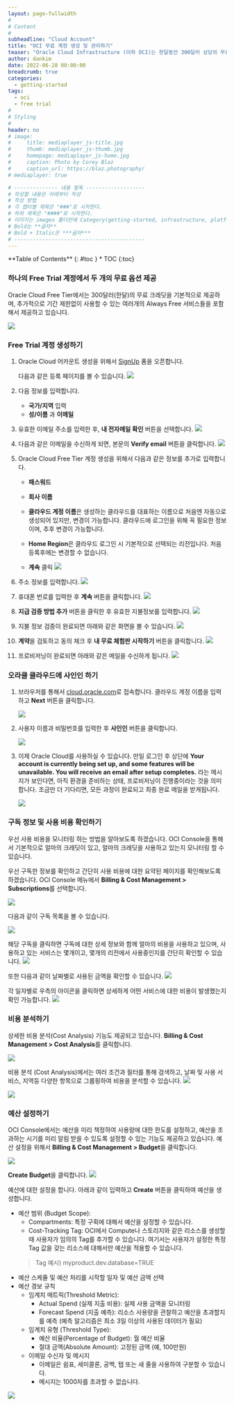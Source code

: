 ```yaml
---
layout: page-fullwidth
#
# Content
#
subheadline: "Cloud Account"
title: "OCI 무료 계정 생성 및 관리하기"
teaser: "Oracle Cloud Infrastructure (이하 OCI)는 한달동안 300달러 상당의 무료 크레딧을 제공하는 무료 계정을 제공합니다. 이번 포스팅을 통해서 OCI 무료 계정을 생성하는 방법과 계정 관리 방법에 대해서 알아봅니다."
author: dankim
date: 2022-06-28 00:00:00
breadcrumb: true
categories:
  - getting-started
tags:
  - oci
  - free trial
#
# Styling
#
header: no
# image:
#     title: mediaplayer_js-title.jpg
#     thumb: mediaplayer_js-thumb.jpg
#     homepage: mediaplayer_js-home.jpg
#     caption: Photo by Corey Blaz
#     caption_url: https://blaz.photography/
# mediaplayer: true

# -------------- 내용 필독 -------------------
# 작성할 내용은 아래부터 작성
# 작성 방법
# 각 챕터별 제목은 "###"로 시작한다.
# 하위 제목은 "####"로 시작한다.
# 이미지는 images 폴더안에 Category(getting-started, infrastructure, platform, database, aiml)에 넣고 사용 시 "../../images/카테고리명/이미지" 형태로 참조한다.
# Bold는 **글자**
# Bold + Italic은 ***글자***
# ------------------------------------------
---
```


<div class="panel radius" markdown="1">
**Table of Contents**
{: #toc }
*  TOC
{:toc}
</div>

### 하나의 Free Trial 계정에서 두 개의 무료 옵션 제공
Oracle Cloud Free Tier에서는 300달러(한달)의 무료 크레딧을 기본적으로 제공하며, 추가적으로 기간 제한없이 사용할 수 있는 여러개의 Always Free 서비스들을 포함해서 제공하고 있습니다.

![]({{site.urlblogimg2022_2023}}/assets/img/getting-started/2022/freetrial.png " ")

### Free Trial 계정 생성하기

1. Oracle Cloud 어카운트 생성을 위해서 [SignUp](https://signup.cloud.oracle.com) 폼을 오픈합니다.

   다음과 같은 등록 페이지를 볼 수 있습니다.
       ![]({{site.urlblogimg2022_2023}}/assets/img/getting-started/2022/cloud-infrastructure-ko.png " ")

2.  다음 정보를 입력합니다.
    * **국가/지역** 입력
    * **성/이름** 과 **이메일**

3. 유효한 이메일 주소를 입력한 후, **내 전자메일 확인** 버튼을 선택합니다.
       ![]({{site.urlblogimg2022_2023}}/assets/img/getting-started/2022/verify-email-ko.png " ")

4. 다음과 같은 이메일을 수신하게 되면, 본문의 **Verify email** 버튼을 클릭합니다.
       ![]({{site.urlblogimg2022_2023}}/assets/img/getting-started/2022/verification-mail-ko.png " ")

5. Oracle Cloud Free Tier 계정 생성을 위해서 다음과 같은 정보를 추가로 입력합니다.
    - **패스워드**
    - **회사 이름**
    - **클라우드 계정 이름**은 생성하는 클라우드를 대표하는 이름으로 처음엔 자동으로 생성되어 있지만, 변경이 가능합니다. 클라우드에 로그인을 위해 꼭 필요한 정보이며, 추후 변경이 가능합니다.

    - **Home Region**은 클라우드 로그인 시 기본적으로 선택되는 리전입니다. 처음 등록후에는 변경할 수 없습니다.
    - **계속** 클릭
    ![]({{site.urlblogimg2022_2023}}/assets/img/getting-started/2022/account-info-ko.png " ")

6.  주소 정보를 입력합니다.
    ![]({{site.urlblogimg2022_2023}}/assets/img/getting-started/2022/free-tier-address-ko.png " ")

7.  휴대폰 번로를 입력한 후  **계속** 버튼을 클릭합니다.
    ![]({{site.urlblogimg2022_2023}}/assets/img/getting-started/2022/free-tier-address-2-ko.png " ")

8. **지급 검증 방법 추가** 버튼을 클릭한 후 유효한 지불정보를 입력합니다.
    ![]({{site.urlblogimg2022_2023}}/assets/img/getting-started/2022/free-tier-payment-1-ko.png " ")

9. 지불 정보 검증이 완료되면 아래와 같은 화면을 볼 수 있습니다.
    ![]({{site.urlblogimg2022_2023}}/assets/img/getting-started/2022/free-tier-payment-2-ko.png " ")

10. **계약**을 검토하고 동의 체크 후 **내 무료 체험판 시작하기** 버튼을 클릭합니다.
    ![]({{site.urlblogimg2022_2023}}/assets/img/getting-started/2022/free-tier-agreement-ko.png " ")

11. 프로비저닝이 완료되면 아래와 같은 메일을 수신하게 됩니다. 
    ![]({{site.urlblogimg2022_2023}}/assets/img/getting-started/2022/account-provisioned-ko.png " ")

### 오라클 클라우드에 사인인 하기

1. 브라우저를 통해서 [cloud.oracle.com](https://cloud.oracle.com)로 접속합니다. 클라우드 계정 이름을 입력하고 **Next** 버튼을 클릭합니다.

    ![]({{site.urlblogimg2022_2023}}/assets/img/getting-started/2022/cloud-oracle-ko.png " ")

2. 사용자 이름과 비밀번호를 입력한 후 **사인인** 버튼을 클릭합니다.

   ![]({{site.urlblogimg2022_2023}}/assets/img/getting-started/2022/cloud-login-tenant-single-sigon-ko.png " ")

3. 이제 Oracle Cloud를 사용하실 수 있습니다. 만일 로그인 후 상단에 **Your account is currently being set up, and some features will be unavailable. You will receive an email after setup completes.** 라는 메시지가 보인다면, 아직 환경을 준비하는 상태, 프로비저닝이 진행중이라는 것을 의미합니다. 조금만 더 기다리면, 모든 과정이 완료되고 최종 완료 메일을 받게됩니다.

    ![]({{site.urlblogimg2022_2023}}/assets/img/getting-started/2022/oci-console-home-page-ko.png " ")

### 구독 정보 및 사용 비용 확인하기
우선 사용 비용을 모니터링 하는 방법을 알아보도록 하겠습니다. OCI Console을 통해서 기본적으로 얼마의 크레딧이 있고, 얼마의 크레딧을 사용하고 있는지 모니터링 할 수 있습니다. 

우선 구독한 정보를 확인하고 간단히 사용 비용에 대한 요약된 페이지를 확인해보도록 하겠습니다. OCI Console 메뉴에서 **Billing & Cost Management > Subscriptions**를 선택합니다.

![]({{site.urlblogimg2022_2023}}/assets/img/getting-started/2022/oci-subscription-1.png " ")

다음과 같이 구독 목록을 볼 수 있습니다. 

![]({{site.urlblogimg2022_2023}}/assets/img/getting-started/2022/oci-subscription-2.png " ")

해당 구독을 클릭하면 구독에 대한 상세 정보와 함께  얼마의 비용을 사용하고 있으며, 사용하고 있는 서비스는 몇개이고, 몇개의 리전에서 사용중인지를 간단히 확인할 수 있습니다.
![]({{site.urlblogimg2022_2023}}/assets/img/getting-started/2022/oci-subscription-3.png " ")

또한 다음과 같이 날짜별로 사용된 금액을 확인할 수 있습니다.
![]({{site.urlblogimg2022_2023}}/assets/img/getting-started/2022/oci-subscription-4.png " ")

각 일자별로 우측의 아이콘을 클릭하면 상세하게 어떤 서비스에 대한 비용이 발생했는지 확인 가능합니다.
![]({{site.urlblogimg2022_2023}}/assets/img/getting-started/2022/oci-subscription-5.png " ")

### 비용 분석하기
상세한 비용 분석(Cost Analysis) 기능도 제공되고 있습니다. **Billing & Cost Management > Cost Analysis**를 클릭합니다.

![]({{site.urlblogimg2022_2023}}/assets/img/getting-started/2022/oci-cost-analytics-1.png " ")

비용 분석 (Cost Analysis)에서는 여러 조건과 필터를 통해 검색하고, 날짜 및 사용 서비스, 지역등 다양한 항목으로 그룹핑하여 비용을 분석할 수 있습니다.
![]({{site.urlblogimg2022_2023}}/assets/img/getting-started/2022/oci-cost-analytics-2.png " ")

![]({{site.urlblogimg2022_2023}}/assets/img/getting-started/2022/oci-cost-analytics-3.png " ")

### 예산 설정하기
OCI Console에서는 예산을 미리 책정하여 사용량에 대한 한도를 설정하고, 예산을 초과하는 시기를 미리 알림 받을 수 있도록 설정할 수 있는 기능도 제공하고 있습니다. 예산 설정을 위해서 **Billing & Cost Management > Budget**을 클릭합니다.

![]({{site.urlblogimg2022_2023}}/assets/img/getting-started/2022/oci-budget-1.png " ")

**Create Budget**을 클릭합니다.
![]({{site.urlblogimg2022_2023}}/assets/img/getting-started/2022/oci-budget-2.png " ")

예산에 대한 설정을 합니다. 아래과 같이 입력하고 **Create** 버튼을 클릭하여 예산을 생성합니다.
* 예산 범위 (Budget Scope): 
    * Compartments: 특정 구획에 대해서 예산을 설정할 수 있습니다.
    * Cost-Tracking Tag: OCI에서 Compute나 스토리지와 같은 리소스를 생성할 때 사용자가 임의의 Tag를 추가할 수 있습니다. 여기서는 사용자가 설정한 특정 Tag 값을 갖는 리소스에 대해서만 예산을 적용할 수 있습니다. 
    > Tag 예시) myproduct.dev.database=TRUE
* 예산 스케쥴 및 예산 처리를 시작할 일자 및 예산 금액 선택
* 예산 경보 규칙
    * 임계치 매트릭(Threshold Metric): 
        * Actual Spend (실제 지출 비용): 실제 사용 금액을 모니터링
        * Forecast Spend (지출 예측): 리소스 사용량을 관찰하고 예산을 초과할지를 예측 (예측 알고리즘은 최소 3일 이상의 사용된 데이터가 필요)
    * 임계치 유형 (Threshold Type): 
        * 예산 비율(Percentage of Budget): 월 예산 비율
        * 절대 금액(Absolute Amount): 고정된 금액 (예, 100만원)
    * 이메일 수신자 및 메시지
        * 이메일은 쉼표, 세미콜론, 공백, 탭 또는 새 줄을 사용하여 구분할 수 있습니다.
        * 메시지는 1000자를 초과할 수 없습니다.

![]({{site.urlblogimg2022_2023}}/assets/img/getting-started/2022/oci-budget-3.png " ")
